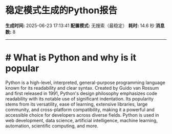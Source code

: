 # 稳定模式生成的Python报告

**生成时间:** 2025-06-23 17:13:41
**配置模式:** 无搜索（最稳定）
**耗时:** 14.6 秒
**消息数:** 8

---

# # What is Python and why is it popular

Python is a high-level, interpreted, general-purpose programming language known for its readability and clear syntax. Created by Guido van Rossum and first released in 1991, Python's design philosophy emphasizes code readability with its notable use of significant indentation. Its popularity stems from its versatility, ease of learning, extensive libraries, large community, and cross-platform compatibility, making it a powerful and accessible choice for developers across diverse fields. Python is used in web development, data science, artificial intelligence, machine learning, automation, scientific computing, and more.